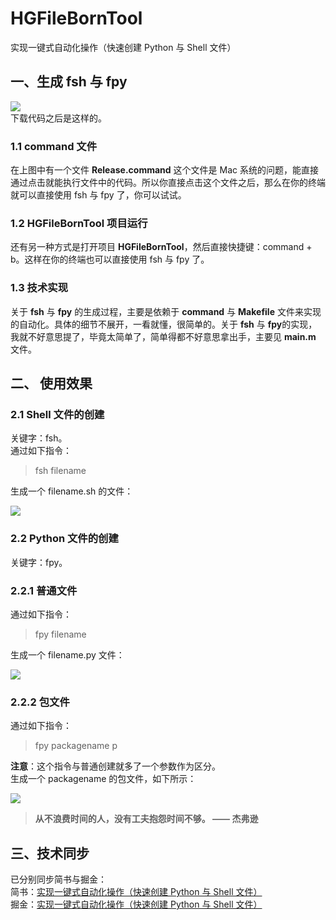 # HGFileBornTool
实现一键式自动化操作（快速创建 Python 与 Shell 文件）

## 一、生成 fsh 与 fpy
![](https://user-gold-cdn.xitu.io/2019/1/26/16888c3e1629fde2?w=410&h=330&f=png&s=34820)  
下载代码之后是这样的。
### 1.1 command 文件
在上图中有一个文件 **Release.command** 这个文件是 Mac 系统的问题，能直接通过点击就能执行文件中的代码。所以你直接点击这个文件之后，那么在你的终端就可以直接使用 fsh 与 fpy 了，你可以试试。

### 1.2 HGFileBornTool 项目运行
还有另一种方式是打开项目 **HGFileBornTool**，然后直接快捷键：command + b。这样在你的终端也可以直接使用 fsh 与 fpy 了。

### 1.3 技术实现
关于 **fsh** 与 **fpy** 的生成过程，主要是依赖于 **command** 与 **Makefile** 文件来实现的自动化。具体的细节不展开，一看就懂，很简单的。关于 **fsh** 与 **fpy**的实现，我就不好意思提了，毕竟太简单了，简单得都不好意思拿出手，主要见 **main.m** 文件。 

## 二、 使用效果
### 2.1 Shell 文件的创建
关键字：fsh。  
通过如下指令：  
> fsh filename  

生成一个 filename.sh 的文件：  

![](https://user-gold-cdn.xitu.io/2019/1/26/16888a502f1ebe9f?w=1200&h=700&f=png&s=40880)


### 2.2 Python 文件的创建
关键字：fpy。
### 2.2.1 普通文件
通过如下指令：  
> fpy filename  

生成一个 filename.py 文件：  

![](https://user-gold-cdn.xitu.io/2019/1/26/16888a706e0d8910?w=1200&h=700&f=png&s=57455)

### 2.2.2 包文件
通过如下指令：  
> fpy packagename p

**注意**：这个指令与普通创建就多了一个参数作为区分。  
生成一个 packagename 的包文件，如下所示：

![](https://user-gold-cdn.xitu.io/2019/1/26/16888a94aec7c23e?w=822&h=266&f=png&s=26375)


> **从不浪费时间的人，没有工夫抱怨时间不够。 —— 杰弗逊**

## 三、技术同步
已分别同步简书与掘金：   
简书：[实现一键式自动化操作（快速创建 Python 与 Shell 文件）](https://www.jianshu.com/p/c752298bf4a1)  
掘金：[实现一键式自动化操作（快速创建 Python 与 Shell 文件）](https://juejin.im/post/5c4b0fcd51882525da266cfc)  
